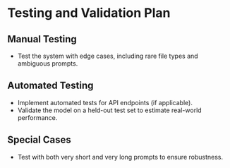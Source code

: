 # Testing and Validation Plan

## Manual Testing
- Test the system with edge cases, including rare file types and ambiguous prompts.

## Automated Testing
- Implement automated tests for API endpoints (if applicable).
- Validate the model on a held-out test set to estimate real-world performance.

## Special Cases
- Test with both very short and very long prompts to ensure robustness. 